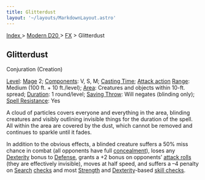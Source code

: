 ```yaml
---
title: Glitterdust
layout: '~/layouts/MarkdownLayout.astro'
---
```


[ Index ](/) > [ Modern D20 ](/modern.d20.srd) > [FX](/modern.d20.srd/fx) > Glitterdust

## Glitterdust

Conjuration (Creation)

[Level](/modern.d20.srd/fx/level):
[Mage](/modern.d20.srd/classes/advanced/mage) 2;
[Components](/modern.d20.srd/fx/components): V, S, M; [Casting Time](/modern.d20.srd/fx/casting.time); [Attack action](/modern.d20.srd/combat/attack.actions)
[Range](/modern.d20.srd/fx/range): Medium (100 ft. + 10 ft./level);
[Area](/modern.d20.srd/fx/area): Creatures and objects within 10-ft. spread;
[Duration](/modern.d20.srd/fx/duration): 1 round/level; [Saving Throw](/modern.d20.srd/basics/saving.throws): Will negates (blinding only);
[Spell Resistance](/modern.d20.srd/special.abilities/spell.resistance): Yes

A cloud of particles covers everyone and everything in the area, blinding
creatures and visibly outlining invisible things for the duration of the
spell. All within the area are covered by the dust, which cannot be removed
and continues to sparkle until it fades.

In addition to the obvious effects, a blinded creature suffers a 50% miss
chance in combat (all opponents have full
[concealment](/modern.d20.srd/combat/concealment)), loses any
[Dexterity](/modern.d20.srd/basics/ability.scores) bonus to
[Defense](/modern.d20.srd/combat/defense), grants a +2 bonus on opponents’
[attack rolls](/modern.d20.srd/combat/attack.roll) (they are effectively
invisible), moves at half speed, and suffers a –4 penalty on
[Search](/modern.d20.srd/skills/search)
[checks](/modern.d20.srd/skills/skill.basics) and most
[Strength](/modern.d20.srd/basics/ability.scores) and
[Dexterity](/modern.d20.srd/basics/ability.scores)-based [skill checks](/modern.d20.srd/skills/skill.basics).

